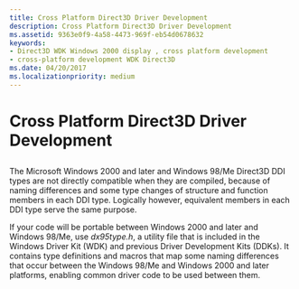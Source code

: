 ```yaml
---
title: Cross Platform Direct3D Driver Development
description: Cross Platform Direct3D Driver Development
ms.assetid: 9363e0f9-4a58-4473-969f-eb54d0678632
keywords:
- Direct3D WDK Windows 2000 display , cross platform development
- cross-platform development WDK Direct3D
ms.date: 04/20/2017
ms.localizationpriority: medium
---
```


# Cross Platform Direct3D Driver Development


## <span id="ddk_cross_platform_direct3d_driver_development_gg"></span><span id="DDK_CROSS_PLATFORM_DIRECT3D_DRIVER_DEVELOPMENT_GG"></span>


The Microsoft Windows 2000 and later and Windows 98/Me Direct3D DDI types are not directly compatible when they are compiled, because of naming differences and some type changes of structure and function members in each DDI type. Logically however, equivalent members in each DDI type serve the same purpose.

If your code will be portable between Windows 2000 and later and Windows 98/Me, use *dx95type.h*, a utility file that is included in the Windows Driver Kit (WDK) and previous Driver Development Kits (DDKs). It contains type definitions and macros that map some naming differences that occur between the Windows 98/Me and Windows 2000 and later platforms, enabling common driver code to be used between them.

 

 





